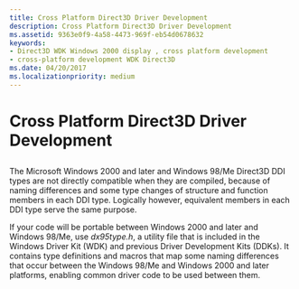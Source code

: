 ```yaml
---
title: Cross Platform Direct3D Driver Development
description: Cross Platform Direct3D Driver Development
ms.assetid: 9363e0f9-4a58-4473-969f-eb54d0678632
keywords:
- Direct3D WDK Windows 2000 display , cross platform development
- cross-platform development WDK Direct3D
ms.date: 04/20/2017
ms.localizationpriority: medium
---
```


# Cross Platform Direct3D Driver Development


## <span id="ddk_cross_platform_direct3d_driver_development_gg"></span><span id="DDK_CROSS_PLATFORM_DIRECT3D_DRIVER_DEVELOPMENT_GG"></span>


The Microsoft Windows 2000 and later and Windows 98/Me Direct3D DDI types are not directly compatible when they are compiled, because of naming differences and some type changes of structure and function members in each DDI type. Logically however, equivalent members in each DDI type serve the same purpose.

If your code will be portable between Windows 2000 and later and Windows 98/Me, use *dx95type.h*, a utility file that is included in the Windows Driver Kit (WDK) and previous Driver Development Kits (DDKs). It contains type definitions and macros that map some naming differences that occur between the Windows 98/Me and Windows 2000 and later platforms, enabling common driver code to be used between them.

 

 





